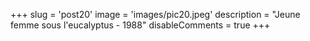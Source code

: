+++
slug = 'post20'
image = 'images/pic20.jpeg'
description = "Jeune femme sous l'eucalyptus - 1988"
disableComments = true
+++